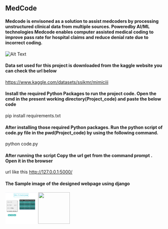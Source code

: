 ## MedCode
#### Medcode is envisoned as a solution to assist medcoders by processing unstructured clinical data from multiple sources. Poweredby AI/ML technologies Medcode enables computer assisted medical coding to improve pass rate for hospital claims and reduce denial rate due to incorrect coding.

![Alt Text](https://aics.asus.com/wp-content/uploads/2021/05/Miraico_editing2-05-1024x802.png)
#### Data set used for this project is downloaded from the kaggle website you can check the url below
https://www.kaggle.com/datasets/ssikmr/mimiciii

#### Install the required Python Packages to run the project code. Open the cmd in the present working directory(Project_code) and paste the below code
pip install requirements.txt

####  After installing those required Python packages. Run the python script of code.py file in the pwd(Project_code) by using the following command.
python code.py

####  After running the script Copy the url get from the command prompt . Open it in the browser
url like this http://127.0.0.1:5000/ 



####  The Sample image of the designed webpage using django


<img src="Sample_webpage_pic.png" width="100" height="100">


<img src="https://www.pinclipart.com/picdir/middle/522-5226450_transparent-thank-you-clipart-thank-you-nhs-poster.png" width="100" height="100">

